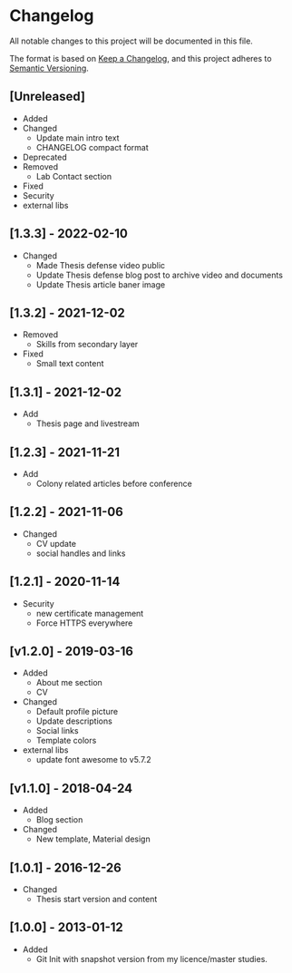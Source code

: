 # Changelog

All notable changes to this project will be documented in this file.

The format is based on [Keep a Changelog](https://keepachangelog.com/en/1.0.0/),
and this project adheres to [Semantic Versioning](https://semver.org/spec/v2.0.0.html).

## [Unreleased]

- Added
- Changed
  - Update main intro text
  - CHANGELOG compact format
- Deprecated
- Removed
  - Lab Contact section
- Fixed
- Security
- external libs

## [1.3.3] - 2022-02-10

- Changed
  - Made Thesis defense video public
  - Update Thesis defense blog post to archive video and documents
  - Update Thesis article baner image

## [1.3.2] - 2021-12-02

- Removed
  - Skills from secondary layer
- Fixed
  - Small text content

## [1.3.1] - 2021-12-02

- Add
  - Thesis page and livestream

## [1.2.3] - 2021-11-21

- Add
  - Colony related articles before conference

## [1.2.2] - 2021-11-06

- Changed
  - CV update
  - social handles and links

## [1.2.1] - 2020-11-14

- Security
  - new certificate management
  - Force HTTPS everywhere

## [v1.2.0] - 2019-03-16

- Added
  - About me section
  - CV
- Changed
  - Default profile picture
  - Update descriptions
  - Social links
  - Template colors
- external libs
  - update font awesome to v5.7.2

## [v1.1.0] - 2018-04-24

- Added
  - Blog section
- Changed
  - New template, Material design

## [1.0.1] - 2016-12-26

- Changed
  - Thesis start version and content

## [1.0.0] - 2013-01-12

- Added
  - Git Init with snapshot version from my licence/master studies.

